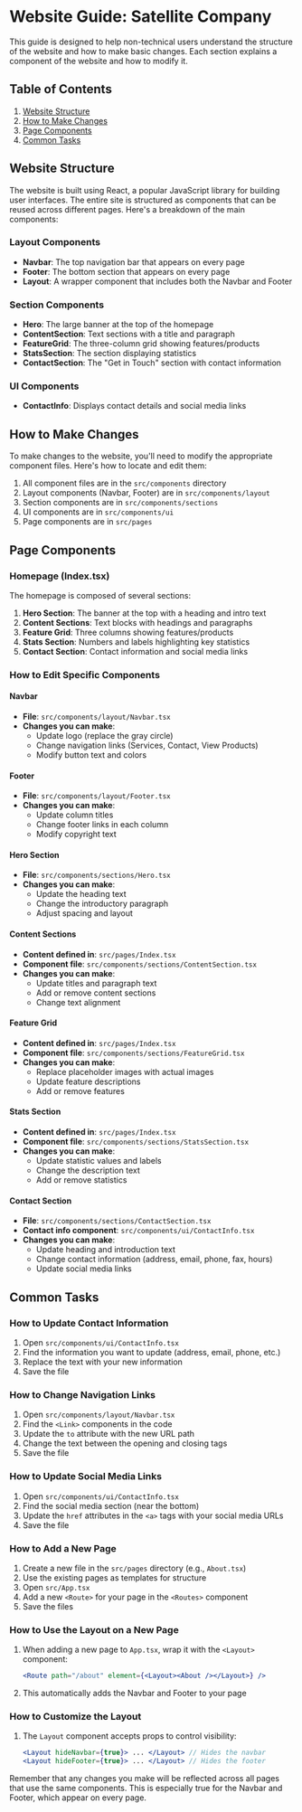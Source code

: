 
# Website Guide: Satellite Company

This guide is designed to help non-technical users understand the structure of the website and how to make basic changes. Each section explains a component of the website and how to modify it.

## Table of Contents
1. [Website Structure](#website-structure)
2. [How to Make Changes](#how-to-make-changes)
3. [Page Components](#page-components)
4. [Common Tasks](#common-tasks)

## Website Structure

The website is built using React, a popular JavaScript library for building user interfaces. The entire site is structured as components that can be reused across different pages. Here's a breakdown of the main components:

### Layout Components
- **Navbar**: The top navigation bar that appears on every page
- **Footer**: The bottom section that appears on every page
- **Layout**: A wrapper component that includes both the Navbar and Footer

### Section Components
- **Hero**: The large banner at the top of the homepage
- **ContentSection**: Text sections with a title and paragraph
- **FeatureGrid**: The three-column grid showing features/products
- **StatsSection**: The section displaying statistics
- **ContactSection**: The "Get in Touch" section with contact information

### UI Components
- **ContactInfo**: Displays contact details and social media links

## How to Make Changes

To make changes to the website, you'll need to modify the appropriate component files. Here's how to locate and edit them:

1. All component files are in the `src/components` directory
2. Layout components (Navbar, Footer) are in `src/components/layout`
3. Section components are in `src/components/sections`
4. UI components are in `src/components/ui`
5. Page components are in `src/pages`

## Page Components

### Homepage (Index.tsx)
The homepage is composed of several sections:

1. **Hero Section**: The banner at the top with a heading and intro text
2. **Content Sections**: Text blocks with headings and paragraphs
3. **Feature Grid**: Three columns showing features/products
4. **Stats Section**: Numbers and labels highlighting key statistics
5. **Contact Section**: Contact information and social media links

### How to Edit Specific Components

#### Navbar
- **File**: `src/components/layout/Navbar.tsx`
- **Changes you can make**:
  - Update logo (replace the gray circle)
  - Change navigation links (Services, Contact, View Products)
  - Modify button text and colors

#### Footer
- **File**: `src/components/layout/Footer.tsx`
- **Changes you can make**:
  - Update column titles
  - Change footer links in each column
  - Modify copyright text

#### Hero Section
- **File**: `src/components/sections/Hero.tsx`
- **Changes you can make**:
  - Update the heading text
  - Change the introductory paragraph
  - Adjust spacing and layout

#### Content Sections
- **Content defined in**: `src/pages/Index.tsx`
- **Component file**: `src/components/sections/ContentSection.tsx`
- **Changes you can make**:
  - Update titles and paragraph text
  - Add or remove content sections
  - Change text alignment

#### Feature Grid
- **Content defined in**: `src/pages/Index.tsx`
- **Component file**: `src/components/sections/FeatureGrid.tsx`
- **Changes you can make**:
  - Replace placeholder images with actual images
  - Update feature descriptions
  - Add or remove features

#### Stats Section
- **Content defined in**: `src/pages/Index.tsx`
- **Component file**: `src/components/sections/StatsSection.tsx`
- **Changes you can make**:
  - Update statistic values and labels
  - Change the description text
  - Add or remove statistics

#### Contact Section
- **File**: `src/components/sections/ContactSection.tsx`
- **Contact info component**: `src/components/ui/ContactInfo.tsx`
- **Changes you can make**:
  - Update heading and introduction text
  - Change contact information (address, email, phone, fax, hours)
  - Update social media links

## Common Tasks

### How to Update Contact Information
1. Open `src/components/ui/ContactInfo.tsx`
2. Find the information you want to update (address, email, phone, etc.)
3. Replace the text with your new information
4. Save the file

### How to Change Navigation Links
1. Open `src/components/layout/Navbar.tsx`
2. Find the `<Link>` components in the code
3. Update the `to` attribute with the new URL path
4. Change the text between the opening and closing tags
5. Save the file

### How to Update Social Media Links
1. Open `src/components/ui/ContactInfo.tsx`
2. Find the social media section (near the bottom)
3. Update the `href` attributes in the `<a>` tags with your social media URLs
4. Save the file

### How to Add a New Page
1. Create a new file in the `src/pages` directory (e.g., `About.tsx`)
2. Use the existing pages as templates for structure
3. Open `src/App.tsx`
4. Add a new `<Route>` for your page in the `<Routes>` component
5. Save the files

### How to Use the Layout on a New Page
1. When adding a new page to `App.tsx`, wrap it with the `<Layout>` component:
   ```jsx
   <Route path="/about" element={<Layout><About /></Layout>} />
   ```
2. This automatically adds the Navbar and Footer to your page

### How to Customize the Layout
1. The `Layout` component accepts props to control visibility:
   ```jsx
   <Layout hideNavbar={true}> ... </Layout> // Hides the navbar
   <Layout hideFooter={true}> ... </Layout> // Hides the footer
   ```

Remember that any changes you make will be reflected across all pages that use the same components. This is especially true for the Navbar and Footer, which appear on every page.
